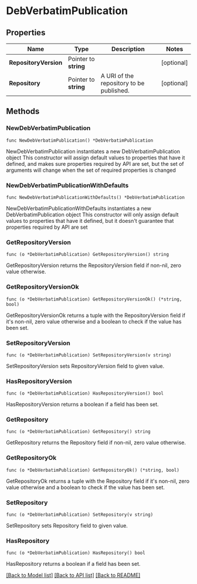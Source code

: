 # DebVerbatimPublication

## Properties

Name | Type | Description | Notes
------------ | ------------- | ------------- | -------------
**RepositoryVersion** | Pointer to **string** |  | [optional] 
**Repository** | Pointer to **string** | A URI of the repository to be published. | [optional] 

## Methods

### NewDebVerbatimPublication

`func NewDebVerbatimPublication() *DebVerbatimPublication`

NewDebVerbatimPublication instantiates a new DebVerbatimPublication object
This constructor will assign default values to properties that have it defined,
and makes sure properties required by API are set, but the set of arguments
will change when the set of required properties is changed

### NewDebVerbatimPublicationWithDefaults

`func NewDebVerbatimPublicationWithDefaults() *DebVerbatimPublication`

NewDebVerbatimPublicationWithDefaults instantiates a new DebVerbatimPublication object
This constructor will only assign default values to properties that have it defined,
but it doesn't guarantee that properties required by API are set

### GetRepositoryVersion

`func (o *DebVerbatimPublication) GetRepositoryVersion() string`

GetRepositoryVersion returns the RepositoryVersion field if non-nil, zero value otherwise.

### GetRepositoryVersionOk

`func (o *DebVerbatimPublication) GetRepositoryVersionOk() (*string, bool)`

GetRepositoryVersionOk returns a tuple with the RepositoryVersion field if it's non-nil, zero value otherwise
and a boolean to check if the value has been set.

### SetRepositoryVersion

`func (o *DebVerbatimPublication) SetRepositoryVersion(v string)`

SetRepositoryVersion sets RepositoryVersion field to given value.

### HasRepositoryVersion

`func (o *DebVerbatimPublication) HasRepositoryVersion() bool`

HasRepositoryVersion returns a boolean if a field has been set.

### GetRepository

`func (o *DebVerbatimPublication) GetRepository() string`

GetRepository returns the Repository field if non-nil, zero value otherwise.

### GetRepositoryOk

`func (o *DebVerbatimPublication) GetRepositoryOk() (*string, bool)`

GetRepositoryOk returns a tuple with the Repository field if it's non-nil, zero value otherwise
and a boolean to check if the value has been set.

### SetRepository

`func (o *DebVerbatimPublication) SetRepository(v string)`

SetRepository sets Repository field to given value.

### HasRepository

`func (o *DebVerbatimPublication) HasRepository() bool`

HasRepository returns a boolean if a field has been set.


[[Back to Model list]](../README.md#documentation-for-models) [[Back to API list]](../README.md#documentation-for-api-endpoints) [[Back to README]](../README.md)


